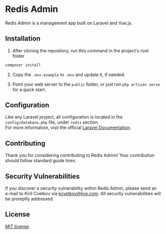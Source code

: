 # Redis Admin

Redis Admin is a management app built on Laravel and Vue.js.

## Installation

1. After cloning the repository, run this command in the project's root folder

```bash
composer install
```

2. Copy the `.env.example` to `.env` and update it, if needed.

3. Point your web server to the `public` folder, or just run `php artisan serve` for a quick start.

## Configuration

Like any Laravel project, all configuration is located in the `config/database.php` file, under `redis` section.<br />
For more information, visit the official [Laravel Documentation](https://laravel.com/docs/10.x/database).

## Contributing

Thank you for considering contributing to Redis Admin! Your contribution should follow standard guide lines.

## Security Vulnerabilities

If you discover a security vulnerability within Redis Admin, please send an e-mail to Kiril Cvetkov via [kcvetkov@live.com](mailto:kcvetkov@live.com). All security vulnerabilities will be promptly addressed.

## License

[MIT license](https://opensource.org/licenses/MIT).
